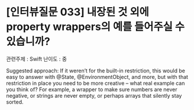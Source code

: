 # [인터뷰질문 033] 내장된 것 외에 property wrappers의 예를 들어주실 수 있습니까?

관련주제 : Swift
난이도 : 중

Suggested approach: If it weren’t for the built-in restriction, this would be easy to answer with @State, @EnvironmentObject, and more, but with that restriction in place you need to be more creative – what real example can you think of? For example, a wrapper to make sure numbers are never negative, or strings are never empty, or perhaps arrays that silently stay sorted.
